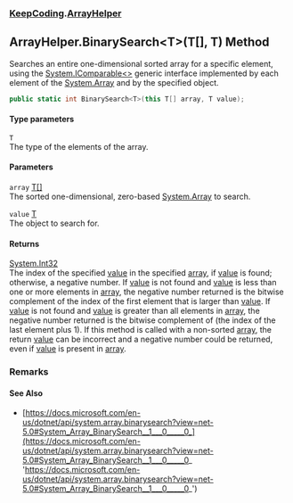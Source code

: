 ### [KeepCoding](KeepCoding.md 'KeepCoding').[ArrayHelper](KeepCoding_ArrayHelper.md 'KeepCoding.ArrayHelper')
## ArrayHelper.BinarySearch&lt;T&gt;(T[], T) Method
Searches an entire one-dimensional sorted array for a specific element, using the [System.IComparable&lt;&gt;](https://docs.microsoft.com/en-us/dotnet/api/System.IComparable-1 'System.IComparable`1') generic interface implemented by each element of the [System.Array](https://docs.microsoft.com/en-us/dotnet/api/System.Array 'System.Array') and by the specified object.  
```csharp
public static int BinarySearch<T>(this T[] array, T value);
```
#### Type parameters
<a name='KeepCoding_ArrayHelper_BinarySearch_T_(T___T)_T'></a>
`T`  
The type of the elements of the array.
  
#### Parameters
<a name='KeepCoding_ArrayHelper_BinarySearch_T_(T___T)_array'></a>
`array` [T](KeepCoding_ArrayHelper_BinarySearch_T_(T___T).md#KeepCoding_ArrayHelper_BinarySearch_T_(T___T)_T 'KeepCoding.ArrayHelper.BinarySearch&lt;T&gt;(T[], T).T')[[]](https://docs.microsoft.com/en-us/dotnet/api/System.Array 'System.Array')  
The sorted one-dimensional, zero-based [System.Array](https://docs.microsoft.com/en-us/dotnet/api/System.Array 'System.Array') to search.
  
<a name='KeepCoding_ArrayHelper_BinarySearch_T_(T___T)_value'></a>
`value` [T](KeepCoding_ArrayHelper_BinarySearch_T_(T___T).md#KeepCoding_ArrayHelper_BinarySearch_T_(T___T)_T 'KeepCoding.ArrayHelper.BinarySearch&lt;T&gt;(T[], T).T')  
The object to search for.
  
#### Returns
[System.Int32](https://docs.microsoft.com/en-us/dotnet/api/System.Int32 'System.Int32')  
The index of the specified [value](KeepCoding_ArrayHelper_BinarySearch_T_(T___T).md#KeepCoding_ArrayHelper_BinarySearch_T_(T___T)_value 'KeepCoding.ArrayHelper.BinarySearch&lt;T&gt;(T[], T).value') in the specified [array](KeepCoding_ArrayHelper_BinarySearch_T_(T___T).md#KeepCoding_ArrayHelper_BinarySearch_T_(T___T)_array 'KeepCoding.ArrayHelper.BinarySearch&lt;T&gt;(T[], T).array'), if [value](KeepCoding_ArrayHelper_BinarySearch_T_(T___T).md#KeepCoding_ArrayHelper_BinarySearch_T_(T___T)_value 'KeepCoding.ArrayHelper.BinarySearch&lt;T&gt;(T[], T).value') is found; otherwise, a negative number. If [value](KeepCoding_ArrayHelper_BinarySearch_T_(T___T).md#KeepCoding_ArrayHelper_BinarySearch_T_(T___T)_value 'KeepCoding.ArrayHelper.BinarySearch&lt;T&gt;(T[], T).value') is not found and [value](KeepCoding_ArrayHelper_BinarySearch_T_(T___T).md#KeepCoding_ArrayHelper_BinarySearch_T_(T___T)_value 'KeepCoding.ArrayHelper.BinarySearch&lt;T&gt;(T[], T).value') is less than one or more elements in [array](KeepCoding_ArrayHelper_BinarySearch_T_(T___T).md#KeepCoding_ArrayHelper_BinarySearch_T_(T___T)_array 'KeepCoding.ArrayHelper.BinarySearch&lt;T&gt;(T[], T).array'), the negative number returned is the bitwise complement of the index of the first element that is larger than [value](KeepCoding_ArrayHelper_BinarySearch_T_(T___T).md#KeepCoding_ArrayHelper_BinarySearch_T_(T___T)_value 'KeepCoding.ArrayHelper.BinarySearch&lt;T&gt;(T[], T).value'). If [value](KeepCoding_ArrayHelper_BinarySearch_T_(T___T).md#KeepCoding_ArrayHelper_BinarySearch_T_(T___T)_value 'KeepCoding.ArrayHelper.BinarySearch&lt;T&gt;(T[], T).value') is not found and [value](KeepCoding_ArrayHelper_BinarySearch_T_(T___T).md#KeepCoding_ArrayHelper_BinarySearch_T_(T___T)_value 'KeepCoding.ArrayHelper.BinarySearch&lt;T&gt;(T[], T).value') is greater than all elements in [array](KeepCoding_ArrayHelper_BinarySearch_T_(T___T).md#KeepCoding_ArrayHelper_BinarySearch_T_(T___T)_array 'KeepCoding.ArrayHelper.BinarySearch&lt;T&gt;(T[], T).array'), the negative number returned is the bitwise complement of (the index of the last element plus 1). If this method is called with a non-sorted [array](KeepCoding_ArrayHelper_BinarySearch_T_(T___T).md#KeepCoding_ArrayHelper_BinarySearch_T_(T___T)_array 'KeepCoding.ArrayHelper.BinarySearch&lt;T&gt;(T[], T).array'), the return [value](KeepCoding_ArrayHelper_BinarySearch_T_(T___T).md#KeepCoding_ArrayHelper_BinarySearch_T_(T___T)_value 'KeepCoding.ArrayHelper.BinarySearch&lt;T&gt;(T[], T).value') can be incorrect and a negative number could be returned, even if [value](KeepCoding_ArrayHelper_BinarySearch_T_(T___T).md#KeepCoding_ArrayHelper_BinarySearch_T_(T___T)_value 'KeepCoding.ArrayHelper.BinarySearch&lt;T&gt;(T[], T).value') is present in [array](KeepCoding_ArrayHelper_BinarySearch_T_(T___T).md#KeepCoding_ArrayHelper_BinarySearch_T_(T___T)_array 'KeepCoding.ArrayHelper.BinarySearch&lt;T&gt;(T[], T).array').
### Remarks
#### See Also
- [https://docs.microsoft.com/en-us/dotnet/api/system.array.binarysearch?view=net-5.0#System_Array_BinarySearch__1___0_____0_](https://docs.microsoft.com/en-us/dotnet/api/system.array.binarysearch?view=net-5.0#System_Array_BinarySearch__1___0_____0_ 'https://docs.microsoft.com/en-us/dotnet/api/system.array.binarysearch?view=net-5.0#System_Array_BinarySearch__1___0_____0_')
